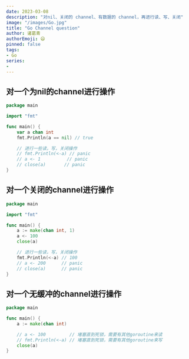 ```yaml
---
date: 2023-03-08
description: "对nil、关闭的 channel、有数据的 channel，再进行读、写、关闭"
image: "/images/Go.jpg"
title: "Go Channel question"
author: 诸葛青
authorEmoji: 😃
pinned: false
tags:
- Go
series:
- 
---
```


## 对一个为nil的channel进行操作
```Go:main.go
package main

import "fmt"

func main() {
    var a chan int
    fmt.Println(a == nil) // true

    // 进行一些读，写，关闭操作
	// fmt.Println(<-a) // panic
	// a <- 1          // panic
	// close(a)       // panic
}
```

## 对一个关闭的channel进行操作
```go:main.go
package main

import "fmt"

func main() {
	a := make(chan int, 1)
	a <- 100
	close(a)

	// 进行一些读，写，关闭操作
	fmt.Println(<-a) // 100
	// a <- 200      // panic
	// close(a)      // panic
}
```

## 对一个无缓冲的channel进行操作
```go:main.go
package main

func main() {
	a := make(chan int)

	// a <- 100         // 堵塞直到死锁，需要有其他goroutine来读
	// fmt.Println(<-a) // 堵塞直到死锁，需要有其他goroutine来写
	close(a)
}
```